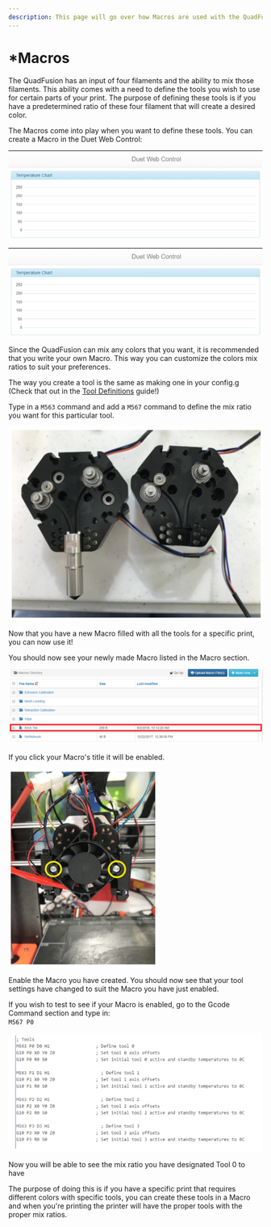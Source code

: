 ```yaml
---
description: This page will go over how Macros are used with the QuadFusion.
---
```


# \*Macros

The QuadFusion has an input of four filaments and the ability to mix those filaments. This ability comes with a need to define the tools you wish to use for certain parts of your print. The purpose of defining these tools is if you have a predetermined ratio of these four filament that will create a desired color. 

The Macros come into play when you want to define these tools. You can create a Macro in the Duet Web Control:  


![](../.gitbook/assets/image%20%289%29.png)

![](../.gitbook/assets/image%20%287%29.png)

Since the QuadFusion can mix any colors that you want, it is recommended that you write your own Macro. This way you can customize the colors mix ratios to suit your preferences. 

The way you create a tool is the same as making one in your config.g \(Check that out in the [Tool Definitions](tool-definitions.md) guide!\)

Type in a `M563` command and add a `M567` command to define the mix ratio you want for this particular tool.

![This example is of a Brick Tile ](../.gitbook/assets/image%20%2840%29.png)

Now that you have a new Macro filled with all the tools for a specific print, you can now use it! 

You should now see your newly made Macro listed in the Macro section. 

![](../.gitbook/assets/image%20%2845%29.png)

If you click your Macro's title it will be enabled.

![](../.gitbook/assets/image%20%2817%29.png)

Enable the Macro you have created. You should now see that your tool settings have changed to suit the Macro you have just enabled. 

If you wish to test to see if your Macro is enabled, go to the Gcode Command section and type in:  
`M567 P0`

![](../.gitbook/assets/image%20%2832%29.png)

Now you will be able to see the mix ratio you have designated Tool 0 to have

The purpose of doing this is if you have a specific print that requires different colors with specific tools, you can create these tools in a Macro and when you're printing the printer will have the proper tools with the proper mix ratios. 

